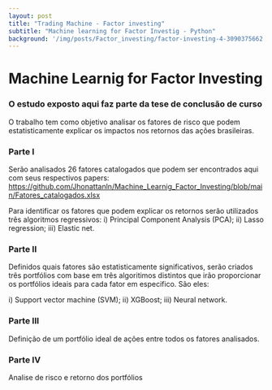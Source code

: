 ```yaml
---
layout: post
title: "Trading Machine - Factor investing"
subtitle: "Machine learning for Factor Investig - Python"
background: '/img/posts/Factor_investing/factor-investing-4-3090375662.jpg'
---
```

# Machine Learnig for Factor Investing

### O estudo exposto aqui faz parte da tese de conclusão de curso

O trabalho tem como objetivo analisar os fatores de risco que podem estatisticamente explicar os impactos nos retornos das ações brasileiras.

### Parte I

Serão analisados 26 fatores catalogados que podem ser encontrados aqui com seus respectivos papers:
https://github.com/Jhonattanln/Machine_Learnig_Factor_Investing/blob/main/Fatores_catalogados.xlsx

Para identificar os fatores que podem explicar os retornos serão utilizados três algoritmos regressivos:
i) Principal Component Analysis (PCA);
ii) Lasso regression;
iii) Elastic net.

### Parte II

Definidos quais fatores são estatisticamente significativos, serão criados três portfólios com base em três algoritimos distintos que irão proporcionar os portfólios ideais para cada fator em especifico. São eles:

i) Support vector machine (SVM);
ii) XGBoost;
iii) Neural network.

### Parte III

Definição de um portfólio ideal de ações entre todos os fatores analisados.

### Parte IV

Analise de risco e retorno dos portfólios
